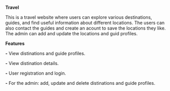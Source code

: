 **Travel**

This is a travel website where users can explore various destinations, guides, and find useful information about different locations.
The users can also contact the guides and create an acount to save the locations they like.
The admin can add and update the locations and guid profiles.

**Features**

**-** View distinations and guide profiles.

**-** View distination details.

**-** User registration and login.

**-** For the admin: add, update and delete distinations and guide profiles.

